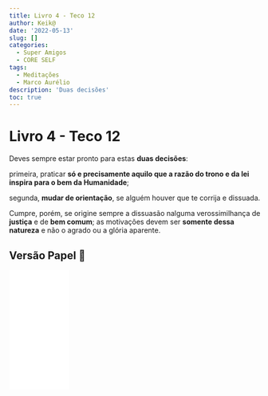 ```yaml
---
title: Livro 4 - Teco 12
author: Keik@
date: '2022-05-13'
slug: []
categories:
  - Super Amigos
  - CORE SELF
tags:
  - Meditações
  - Marco Aurélio
description: 'Duas decisões'
toc: true
---
```


# Livro 4 - Teco 12

Deves sempre estar pronto para estas **duas decisões**:

primeira, praticar **só e precisamente aquilo que a razão do trono e da lei inspira para o bem da Humanidade**; 

segunda, **mudar de orientação**, se alguém houver que te corrija e dissuada. 

Cumpre, porém, se origine sempre a dissuasão nalguma verossimilhança de **justiça** e de **bem comum**; as motivações devem ser **somente dessa natureza** e não o agrado ou a glória aparente.

## Versão Papel :book:
<iframe style="width:120px;height:240px;" marginwidth="0" marginheight="0" scrolling="no" frameborder="0" src="//ws-na.amazon-adsystem.com/widgets/q?ServiceVersion=20070822&OneJS=1&Operation=GetAdHtml&MarketPlace=BR&source=ss&ref=as_ss_li_til&ad_type=product_link&tracking_id=mundodekeika-20&language=pt_BR&marketplace=amazon&region=BR&placement=B092FVY4BB&asins=B092FVY4BB&linkId=37c5ec14221f61f811029aa88b520891&show_border=true&link_opens_in_new_window=true"></iframe>